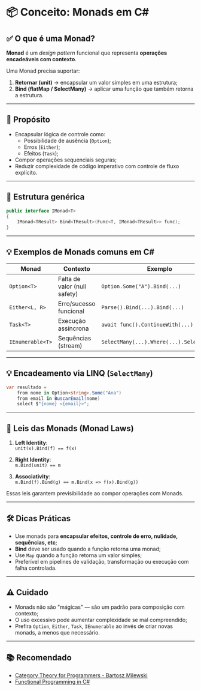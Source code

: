 
# 📦 Conceito: Monads em C#

## ✅ O que é uma Monad?

**Monad** é um *design pattern* funcional que representa **operações encadeáveis com contexto**.

Uma Monad precisa suportar:

1. **Retornar (unit)** → encapsular um valor simples em uma estrutura;
2. **Bind (flatMap / SelectMany)** → aplicar uma função que também retorna a estrutura.

---

## 🎯 Propósito

- Encapsular lógica de controle como:
  - Possibilidade de ausência (`Option`);
  - Erros (`Either`);
  - Efeitos (`Task`);
- Compor operações sequenciais seguras;
- Reduzir complexidade de código imperativo com controle de fluxo explícito.

---

## 🧱 Estrutura genérica

```csharp
public interface IMonad<T>
{
    IMonad<TResult> Bind<TResult>(Func<T, IMonad<TResult>> func);
}
```

---

## 💡 Exemplos de Monads comuns em C#

| Monad     | Contexto                     | Exemplo                          |
|-----------|------------------------------|----------------------------------|
| `Option<T>` | Falta de valor (null safety) | `Option.Some("A").Bind(...)`     |
| `Either<L, R>` | Erro/sucesso funcional     | `Parse().Bind(...).Bind(...)`     |
| `Task<T>`   | Execução assíncrona         | `await func().ContinueWith(...)`  |
| `IEnumerable<T>` | Sequências (stream)        | `SelectMany(...).Where(...).Select(...)` |

---

## 💡 Encadeamento via LINQ (`SelectMany`)

```csharp
var resultado =
    from nome in Option<string>.Some("Ana")
    from email in BuscarEmail(nome)
    select $"{nome} <{email}>";
```

---

## 🔁 Leis das Monads (Monad Laws)

1. **Left Identity**:  
   `unit(x).Bind(f) == f(x)`

2. **Right Identity**:  
   `m.Bind(unit) == m`

3. **Associativity**:  
   `m.Bind(f).Bind(g) == m.Bind(x => f(x).Bind(g))`

Essas leis garantem previsibilidade ao compor operações com Monads.

---

## 🛠️ Dicas Práticas

- Use monads para **encapsular efeitos, controle de erro, nulidade, sequências, etc**;
- **Bind** deve ser usado quando a função retorna uma monad;
- Use `Map` quando a função retorna um valor simples;
- Preferível em pipelines de validação, transformação ou execução com falha controlada.

---

## ⚠️ Cuidado

- Monads não são "mágicas" — são um padrão para composição com contexto;
- O uso excessivo pode aumentar complexidade se mal compreendido;
- Prefira `Option`, `Either`, `Task`, `IEnumerable` ao invés de criar novas monads, a menos que necessário.

---

## 📚 Recomendado

- [Category Theory for Programmers - Bartosz Milewski](https://github.com/hmemcpy/milewski-ctfp-pdf)
- [Functional Programming in C#](https://github.com/la-yumba/functional-csharp-code)
